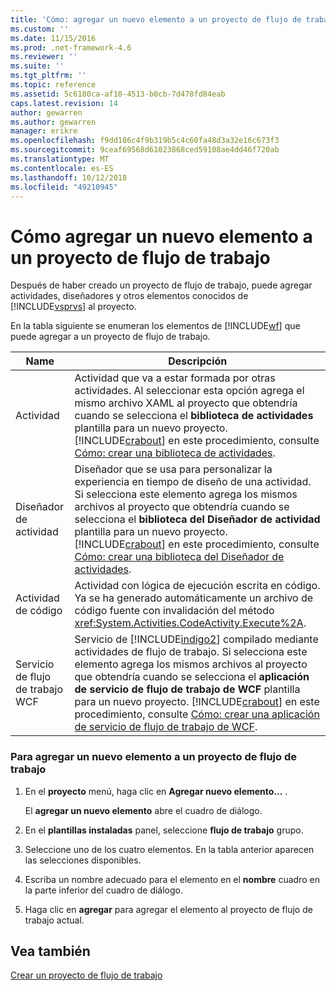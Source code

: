 ```yaml
---
title: 'Cómo: agregar un nuevo elemento a un proyecto de flujo de trabajo | Microsoft Docs'
ms.custom: ''
ms.date: 11/15/2016
ms.prod: .net-framework-4.6
ms.reviewer: ''
ms.suite: ''
ms.tgt_pltfrm: ''
ms.topic: reference
ms.assetid: 5c6180ca-af10-4513-b0cb-7d478fd84eab
caps.latest.revision: 14
author: gewarren
ms.author: gewarren
manager: erikre
ms.openlocfilehash: f9dd186c4f9b319b5c4c60fa48d3a32e16c673f3
ms.sourcegitcommit: 9ceaf69568d61023868ced59108ae4dd46f720ab
ms.translationtype: MT
ms.contentlocale: es-ES
ms.lasthandoff: 10/12/2018
ms.locfileid: "49210945"
---
```

# <a name="how-to-add-a-new-item-to-a-workflow-project"></a>Cómo agregar un nuevo elemento a un proyecto de flujo de trabajo
Después de haber creado un proyecto de flujo de trabajo, puede agregar actividades, diseñadores y otros elementos conocidos de [!INCLUDE[vsprvs](../includes/vsprvs-md.md)] al proyecto.  
  
 En la tabla siguiente se enumeran los elementos de [!INCLUDE[wf](../includes/wf-md.md)] que puede agregar a un proyecto de flujo de trabajo.  
  
|Name|Descripción|  
|----------|-----------------|  
|Actividad|Actividad que va a estar formada por otras actividades. Al seleccionar esta opción agrega el mismo archivo XAML al proyecto que obtendría cuando se selecciona el **biblioteca de actividades** plantilla para un nuevo proyecto. [!INCLUDE[crabout](../includes/crabout-md.md)] en este procedimiento, consulte [Cómo: crear una biblioteca de actividades](../workflow-designer/how-to-create-an-activity-library.md).|  
|Diseñador de actividad|Diseñador que se usa para personalizar la experiencia en tiempo de diseño de una actividad. Si selecciona este elemento agrega los mismos archivos al proyecto que obtendría cuando se selecciona el **biblioteca del Diseñador de actividad** plantilla para un nuevo proyecto. [!INCLUDE[crabout](../includes/crabout-md.md)] en este procedimiento, consulte [Cómo: crear una biblioteca del Diseñador de actividades](../workflow-designer/how-to-create-an-activity-designer-library.md).|  
|Actividad de código|Actividad con lógica de ejecución escrita en código. Ya se ha generado automáticamente un archivo de código fuente con invalidación del método <xref:System.Activities.CodeActivity.Execute%2A>.|  
|Servicio de flujo de trabajo WCF|Servicio de [!INCLUDE[indigo2](../includes/indigo2-md.md)] compilado mediante actividades de flujo de trabajo. Si selecciona este elemento agrega los mismos archivos al proyecto que obtendría cuando se selecciona el **aplicación de servicio de flujo de trabajo de WCF** plantilla para un nuevo proyecto. [!INCLUDE[crabout](../includes/crabout-md.md)] en este procedimiento, consulte [Cómo: crear una aplicación de servicio de flujo de trabajo de WCF](../workflow-designer/how-to-create-a-wcf-workflow-service-application.md).|  
  
### <a name="to-add-a-new-item-to-a-workflow-project"></a>Para agregar un nuevo elemento a un proyecto de flujo de trabajo  
  
1.  En el **proyecto** menú, haga clic en **Agregar nuevo elemento...** .  
  
     El **agregar un nuevo elemento** abre el cuadro de diálogo.  
  
2.  En el **plantillas instaladas** panel, seleccione **flujo de trabajo** grupo.  
  
3.  Seleccione uno de los cuatro elementos. En la tabla anterior aparecen las selecciones disponibles.  
  
4.  Escriba un nombre adecuado para el elemento en el **nombre** cuadro en la parte inferior del cuadro de diálogo.  
  
5.  Haga clic en **agregar** para agregar el elemento al proyecto de flujo de trabajo actual.  
  
## <a name="see-also"></a>Vea también  
 [Crear un proyecto de flujo de trabajo](../workflow-designer/creating-a-workflow-project.md)